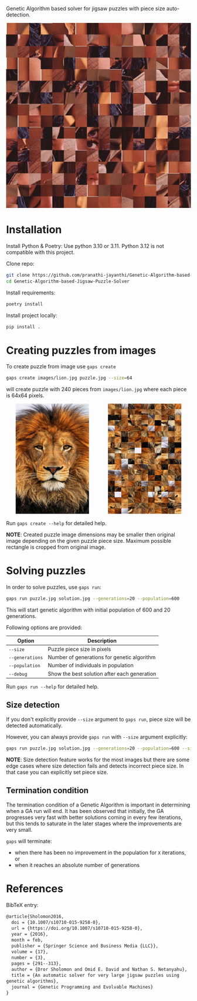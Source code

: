 Genetic Algorithm based solver for jigsaw puzzles with piece size
auto-detection.

<p align="center">
  <img src="images/lena.gif" alt="demo" />
</p>

# Installation

Install Python & Poetry:
Use python 3.10 or 3.11. Python 3.12 is not compatible with this project.

Clone repo:

```bash
git clone https://github.com/pranathi-jayanthi/Genetic-Algorithm-based-Jigsaw-Puzzle-Solver.git
cd Genetic-Algorithm-based-Jigsaw-Puzzle-Solver
```


Install requirements:

```bash
poetry install
```

Install project locally:

```bash
pip install .
```

# Creating puzzles from images

To create puzzle from image use `gaps create`

```bash
gaps create images/lion.jpg puzzle.jpg --size=64
```

will create puzzle with 240 pieces from `images/lion.jpg` where each piece is
64x64 pixels.

<div align="center">
  <img src="images/lion.jpg" alt="original" width="200" height="300" />
  &nbsp; &nbsp; &nbsp; &nbsp; &nbsp; &nbsp;
  <img src="images/demo_puzzle.jpg" alt="puzzle" width="200" height="300" />
</div>

Run `gaps create --help` for detailed help.

__NOTE__: Created puzzle image dimensions may be smaller then original image
depending on the given puzzle piece size. Maximum possible rectangle is cropped
from original image.

# Solving puzzles

In order to solve puzzles, use `gaps run`:

```bash
gaps run puzzle.jpg solution.jpg --generations=20 --population=600
```

This will start genetic algorithm with initial population of 600 and 20 generations.

Following options are provided:

Option          | Description
--------------- | -----------
`--size`        | Puzzle piece size in pixels
`--generations` | Number of generations for genetic algorithm
`--population`  | Number of individuals in population
`--debug`       | Show the best solution after each generation

Run `gaps run --help` for detailed help.

## Size detection

If you don't explicitly provide `--size` argument to `gaps run`, piece size will
be detected automatically.

However, you can always provide `gaps run` with `--size` argument explicitly:

```bash
gaps run puzzle.jpg solution.jpg --generations=20 --population=600 --size=48
```

__NOTE__: Size detection feature works for the most images but there are some edge cases
where size detection fails and detects incorrect piece size. In that case you can
explicitly set piece size.

## Termination condition

The termination condition of a Genetic Algorithm is important in determining
when a GA run will end.  It has been observed that initially, the GA progresses
very fast with better solutions coming in every few iterations, but this tends
to saturate in the later stages where the improvements are very small.

`gaps` will terminate:

* when there has been no improvement in the population for `X` iterations, or
* when it reaches an absolute number of generations

# References

BibTeX entry:

```text
@article{Sholomon2016,
  doi = {10.1007/s10710-015-9258-0},
  url = {https://doi.org/10.1007/s10710-015-9258-0},
  year = {2016},
  month = feb,
  publisher = {Springer Science and Business Media {LLC}},
  volume = {17},
  number = {3},
  pages = {291--313},
  author = {Dror Sholomon and Omid E. David and Nathan S. Netanyahu},
  title = {An automatic solver for very large jigsaw puzzles using genetic algorithms},
  journal = {Genetic Programming and Evolvable Machines}
}
```
